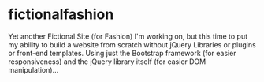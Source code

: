 # fictionalfashion
Yet another Fictional Site (for Fashion) I'm working on, but this time to put my ability to build a website from scratch without jQuery Libraries or plugins or front-end templates. Using just the Bootstrap framework (for easier responsiveness) and the jQuery library itself (for easier DOM manipulation)...

